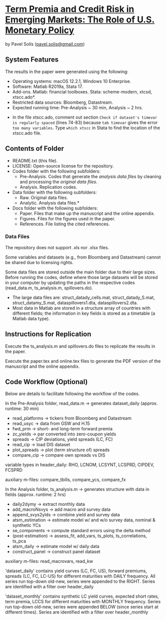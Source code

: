 # [Term Premia and Credit Risk in Emerging Markets: The Role of U.S. Monetary Policy](https://papers.ssrn.com/sol3/papers.cfm?abstract_id=3973655)

by Pavel Solís (pavel.solis@gmail.com)


## System Features
The results in the paper were generated using the following:
- Operating systems: macOS 12.2.1, Windows 10 Enterprise.
- Software: Matlab R2019a, Stata 17.
- Add-ons. Matlab: financial toolboxes. Stata: scheme-modern, xtcsd, xtscc.ado*.
- Restricted data sources: Bloomberg, Datastream.
- Expected running time: Pre-Analysis ~ 30 min, Analysis ~ 2 hrs.

* In the file xtscc.ado, comment out section `Check if dataset's timevar is regularly spaced` (lines 74-83) because `tab timevar` gives the error `too many variables`. Type `which xtscc` in Stata to find the location of the xtscc.ado file.


## Contents of Folder
- README.txt (this file).
- LICENSE: Open-source license for the repository.
- Codes folder with the following subfolders:
	- Pre-Analysis. Codes that generate the *analysis data files* by cleaning and processing the *original data files*.
	- Analysis. Replication codes.
- Data folder with the following subfolders:
	- Raw. Original data files.
	- Analytic. Analysis data files.*
- Docs folder with the following subfolders: 
	- Paper. Files that make up the manuscript and the online appendix.
	- Figures. Files for the figures used in the paper.
	- References. File listing the cited references.


### Data Files
The repository does not support .xls nor .xlsx files.

Some variables and datasets (e.g., from Bloomberg and Datastream) cannot be shared due to licensing rights.

Some data files are stored outside the main folder due to their large sizes. Before running the codes, define where those large datasets will be stored in your computer by updating the paths in the respective codes (read_data.m, ts_analysis.m, spillovers.do).
- The large data files are: struct_datady_cells.mat, struct_datady_S.mat, struct_datamy_S.mat, dataspillovers1.dta, dataspillovers2.dta.
- Most data in Matlab are stored in a structure array of countries with different fields; the information in key fields is stored as a timetable (a Matlab data type). 


## Instructions for Replication
Execute the ts_analysis.m and spillovers.do files to replicate the results in the paper.

Execute the paper.tex and online.tex files to generate the PDF version of the manuscript and the online appendix.


## Code Workflow (Optional)
Below are details to facilitate following the workflow of the codes.

In the Pre-Analysis folder, read_data.m -> generates dataset_daily (approx. runtime: 30 min)
- read_platforms	-> tickers from Bloomberg and Datastream
- read_usyc		-> data from GSW and H.15
- fwd_prm		-> short- and long-term forward premia
- zc_yields		-> par converted into zero-coupon yields
- spreads		-> CIP deviations, yield spreads (LC, FC)
- read_cip		-> load DIS dataset
- plot_spreads		-> plot (term structure of) spreads
- compare_cip		-> compare own spreads vs DIS

variable types in header_daily: RHO, LCNOM, LCSYNT, LCSPRD, CIPDEV, FCSPRD

auxiliary m-files: compare_tbills, compare_ycs, compare_fx

In the Analysis folder, ts_analysis.m -> generates structure with data in fields (approx. runtime: 2 hrs)
- daily2dymy		-> extract monthly data
- add_macroNsvys	-> add macro and survey data
- append_svys2ylds	-> combine yield and survey data
- atsm_estimation 	-> estimate model w/ and w/o survey data, nominal & synthetic YCs
- se_components		-> compute standard errors using the delta method
- (post-estimation)	-> assess_fit, add_vars, ts_plots, ts_correlations, ts_pca
- atsm_daily		-> estimate model w/ daily data
- construct_panel 	-> construct panel dataset

auxiliary m-files: read_macrovars, read_kw

'dataset_daily' contains yield curves (LC, FC, US), forward premiums, spreads (LC, FC, LC-US) for different maturities with DAILY frequency. All series run top-down old-new, series were appended to the RIGHT. Series are identified with a filter over header_daily

'dataset_monthly' contains synthetic LC yield curves, expected short rates, term premia, LCCS for different maturities with MONTHLY frequency. Series run top-down old-new, series were appended BELOW (since series start at different times). Series are identified with a filter over header_monthly
